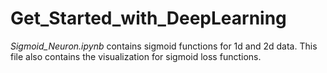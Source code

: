 # Get_Started_with_DeepLearning
*Sigmoid_Neuron.ipynb* contains sigmoid functions for 1d and 2d data. This file also contains the visualization for sigmoid loss functions.
